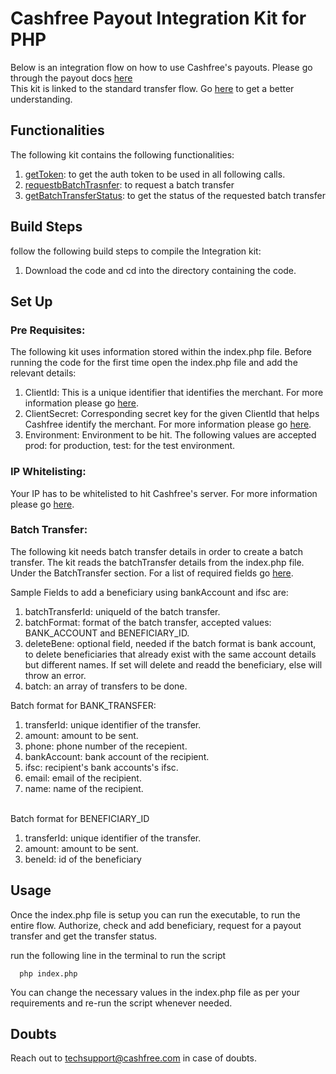 # Cashfree Payout Integration Kit for PHP

Below is an integration flow on how to use Cashfree's payouts.
Please go through the payout docs [here](https://dev.cashfree.com/payouts)
<br/>
This kit is linked to the standard transfer flow. Go [here](https://dev.cashfree.com/payouts/integrations/batch-transfer) to get a better understanding.
<br/>

## Functionalities

The following kit contains the following functionalities:
    <ol>
    <li> [getToken](https://dev.cashfree.com/api-reference/payouts-api#authorise): to get the auth token to be used in all          following calls.
    <li> [requestbBatchTrasnfer](https://dev.cashfree.com/api-reference/payouts-api#batch-transfer): to request a batch transfer
    <li> [getBatchTransferStatus](https://dev.cashfree.com/api-reference/payouts-api#get-batch-transfer-status-request): to get the status of the requested batch transfer
    </ol>

## Build Steps

follow the following build steps to compile the Integration kit:
  1. Download the code and cd into the directory containing the code.

## Set Up

### Pre Requisites:
The following kit uses information stored within the index.php file. Before running the code for the first time open the index.php file
and add the relevant details:
  1. ClientId: This is a unique identifier that identifies the merchant. For more information please go [here](https://dev.cashfree.com/development/api/credentials).
  2. ClientSecret: Corresponding secret key for the given ClientId that helps Cashfree identify the merchant. For more information please go [here](https://dev.cashfree.com/development/api/credentials).
  3. Environment: Environment to be hit. The following values are accepted prod: for production, test: for the test environment.

### IP Whitelisting:

Your IP has to be whitelisted to hit Cashfree's server. For more information please go [here](https://dev.cashfree.com/development/api/credentials).

### Batch Transfer:
The following kit needs batch transfer details in order to create a batch transfer.
The kit reads the batchTransfer details from the index.php file. Under the BatchTransfer section. For a list of required fields go [here](https://dev.cashfree.com/api-reference/payouts-api#batch-transfer).

Sample Fields to add a beneficiary using bankAccount and ifsc are:
  1. batchTransferId: uniqueId of the batch transfer.
  2. batchFormat: format of the batch transfer, accepted values: BANK_ACCOUNT and BENEFICIARY_ID.
  3. deleteBene: optional field, needed if the batch format is bank account, to delete beneficiaries that already exist with the same account details but different names. If set will delete and readd the beneficiary, else will throw an error.
  4. batch: an array of transfers to be done.
  
  Batch format for BANK_TRANSFER:
  
  1. transferId: unique identifier of the transfer.
  2. amount: amount to be sent.
  3. phone: phone number of the recepient.
  4. bankAccount: bank account of the recipient.
  5. ifsc: recipient's bank accounts's ifsc.
  6. email: email of the recipient.
  7. name: name of the recipient.
  <br/>
  Batch format for BENEFICIARY_ID
  
  1. transferId: unique identifier of the transfer.
  2. amount: amount to be sent.
  3. beneId: id of the beneficiary

## Usage

Once the index.php file is setup you can run the executable, to run the entire flow. Authorize, check and add beneficiary, 
request for a payout transfer and get the transfer status.

run the following line in the terminal to run the script
```
  php index.php
```

You can change the necessary values in the index.php file as per your requirements and re-run the script whenever needed.

## Doubts

Reach out to techsupport@cashfree.com in case of doubts.
 


